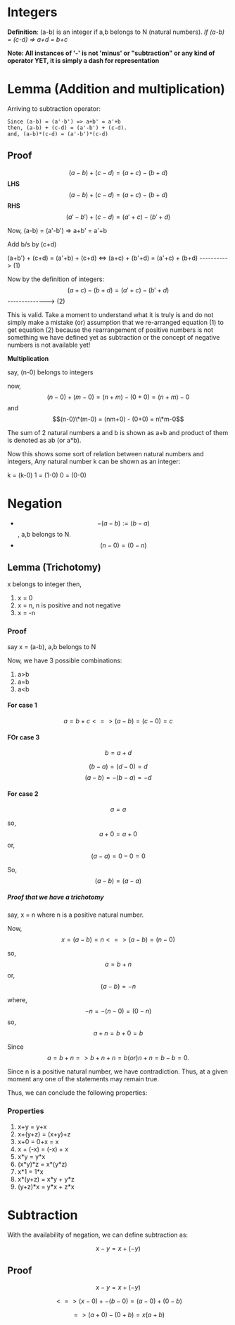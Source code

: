 # Integers

**Definition**: (a-b) is an integer if a,b belongs to N (natural numbers). *If (a-b) = (c-d) => a+d = b+c* 

**Note: All instances of '-' is not 'minus' or "subtraction" or any kind of operator **YET**, it is simply a dash for representation**

# Lemma (Addition and multiplication)

Arriving to subtraction operator:

````
Since (a-b) = (a'-b') => a+b' = a'+b
then, (a-b) + (c-d) = (a'-b') + (c-d).
and, (a-b)*(c-d) = (a'-b')*(c-d)
````

## Proof

$$ (a-b) + (c-d) = (a+c) - (b+d) $$
**LHS** $$ (a-b) + (c-d) = (a+c) - (b+d) $$
**RHS** $$ (a'-b') + (c-d) = (a'+c) - (b'+d) $$

Now,
(a-b) = (a'-b') => a+b' = a'+b

Add b/s by (c+d)

(a+b') + (c+d) = (a'+b) + (c+d) <=> (a+c) + (b'+d) = (a'+c) + (b+d)  ----------> (1)

Now by the definition of integers:
$$(a+c) - (b+d) = (a'+c) - (b'+d)$$   --------------> (2)

This is valid. Take a moment to understand what it is truly is and do not simply make a mistake (or) assumption that we re-arranged equation (1) to get equation (2) because the rearrangement of positive numbers is not something we have defined yet as subtraction or the concept of negative numbers is not available yet!

**Multiplication**

say, (n-0) belongs to integers

now, $$(n-0) + (m-0) = (n+m) - (0+0) = (n+m) - 0$$
and $$(n-0)\*(m-0) = (nm+0) - (0+0) = n\*m-0$$

The sum of 2 natural numbers a and b is shown as a+b and product of them is denoted as ab (or a*b).

Now this shows some sort of relation between natural numbers and integers,
Any natural number k can be shown as an integer:

k = (k-0)
1 = (1-0)
0 = (0-0)

# Negation

* $$-(a-b) := (b-a)$$, a,b belongs to N.
* $$(n-0) = (0-n)$$

## Lemma (Trichotomy)

x belongs to integer then,

1) x = 0
2) x = n, n is positive and not negative
3) x = -n

### Proof

say x = (a-b), a,b belongs to N

Now, we have 3 possible combinations:
1) a>b
2) a=b
3) a<b

#### For case 1

$$a = b+c <=> (a-b) = (c-0) = c$$

#### FOr case 3

$$ b = a+d $$

$$(b-a) = (d-0) = d$$
$$(a-b) = -(b-a) = -d$$

#### For case 2

$$a = a$$

so, $$a + 0 = a + 0$$
or, $$(a - a) = 0 - 0 = 0$$

So, $$(a-b) = (a-a)$$

##### Proof that we have a trichotomy

say, x = n where n is a positive natural number.

Now, $$x = (a-b) = n <=> (a-b) = (n-0)$$

so, $$a = b+n$$
or, $$(a-b) = -n$$

where, $$-n = -(n-0) = (0-n)$$
so, $$a+n = b+0 = b$$

Since $$a = b+n => b+n+n = b (or) n+n = b - b = 0.$$

Since n is a positive natural number, we have contradiction. Thus, at a given moment any one of the statements may remain true.

Thus, we can conclude the following properties:
### Properties

1) x+y = y+x
2) x+(y+z) = (x+y)+z
3) x+0 = 0+x = x
4) x + (-x) = (-x) + x
5) x\*y = y\*x
6) (x\*y)\*z = x\*(y\*z)
7) x\*1 = 1\*x
8) x\*(y+z) = x\*y + y\*z
9) (y+z)\*x = y\*x + z\*x

# Subtraction

With the availability of negation, we can define subtraction as:

$$x - y = x + (-y)$$

## Proof

$$x - y = x + (-y)$$

$$<=> (x - 0) + { - (b - 0) } = (a - 0) + (0 - b)$$

$$=> (a+0) - (0+b) =x (a+b)$$
